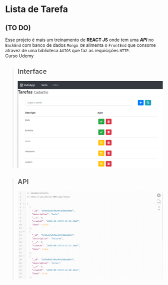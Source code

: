 # Lista de Tarefa
## (TO DO)

Esse projeto é mais um treinamento de **REACT JS** onde tem uma ***API***  no `BackEnd` com banco de dados `Mongo DB`
alimenta o `FrontEnd` que consome atravez de uma biblioteca `AXIOS` que faz as requisições `HTTP`.<br>
Curso Udemy<br>
>
> ## Interface
> ![interface](./interface.png)
><br>


> ## API
> ![API](./API.png)
><br>
<br>



